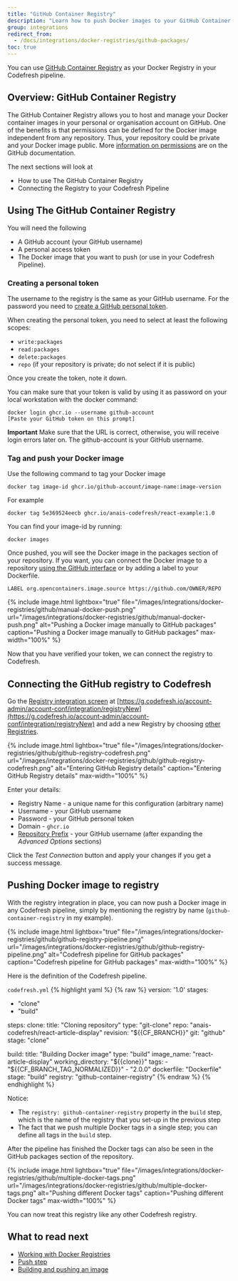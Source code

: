 ```yaml
---
title: "GitHub Container Registry"
description: "Learn how to push Docker images to your GitHub Container Registry"
group: integrations
redirect_from:
  - /docs/integrations/docker-registries/github-packages/
toc: true
---
```


You can use [GitHub Container Registry](https://docs.github.com/en/free-pro-team@latest/packages/getting-started-with-github-container-registry) as your Docker Registry in your Codefresh pipeline. 

## Overview: GitHub Container Registry

The GitHub Container Registry allows you to host and manage your Docker container images in your personal or organisation account on GitHub. One of the benefits is that permissions can be defined for the Docker image independent from any repository. Thus, your repository could be private and your Docker image public. More [information on permissions](https://docs.github.com/en/free-pro-team@latest/packages/managing-container-images-with-github-container-registry/configuring-access-control-and-visibility-for-container-images) are on the GitHub documentation.

The next sections will look at
* How to use The GitHub Container Registry
* Connecting the Registry to your Codefresh Pipeline

## Using The GitHub Container Registry

You will need the following
* A GitHub account (your GitHub username)
* A personal access token
* The Docker image that you want to push (or use in your Codefresh Pipeline).

### Creating a personal token

The username to the registry is the same as your GitHub username. For the password you need to [create a GitHub personal token](https://docs.github.com/en/github/authenticating-to-github/creating-a-personal-access-token).

When creating the personal token, you need to select at least the following scopes:

* `write:packages` 
* `read:packages`
* `delete:packages` 
* `repo` (if your repository is private; do not select if it is public)

Once you create the token, note it down.

You can make sure that your token is valid by using it as password on your local workstation with the docker command:

```
docker login ghcr.io --username github-account
[Paste your GitHub token on this prompt]
```

**Important** Make sure that the URL is correct, otherwise, you will receive login errors later on. The github-account is your GitHub username.

### Tag and push your Docker image

Use the following command to tag your Docker image

```
docker tag image-id ghcr.io/github-account/image-name:image-version
```

For example

```
docker tag 5e369524eecb ghcr.io/anais-codefresh/react-example:1.0
```

You can find your image-id by running:

```
docker images
```

Once pushed, you will see the Docker image in the packages section of your repository.
If you want, you can connect the Docker image to a repository [using the GitHub interface](https://docs.github.com/en/free-pro-team@latest/packages/managing-container-images-with-github-container-registry/connecting-a-repository-to-a-container-image) or by adding a label to your Dockerfile.

```
LABEL org.opencontainers.image.source https://github.com/OWNER/REPO
```

{% include image.html 
	lightbox="true" 
	file="/images/integrations/docker-registries/github/manual-docker-push.png" 
	url="/images/integrations/docker-registries/github/manual-docker-push.png" 
	alt="Pushing a Docker image manually to GitHub packages"
	caption="Pushing a Docker image manually to GitHub packages" 
	max-width="100%" 
%}

Now that you have verified your token, we can connect the registry to Codefresh.

## Connecting the GitHub registry to Codefresh

Go the [Registry integration screen]({{site.baseurl}}/docs/integrations/docker-registries/) at [https://g.codefresh.io/account-admin/account-conf/integration/registryNew](https://g.codefresh.io/account-admin/account-conf/integration/registryNew) and add a new Registry by choosing [other Registries]({{site.baseurl}}/docs/integrations/docker-registries/other-registries/).


{% include image.html 
	lightbox="true" 
	file="/images/integrations/docker-registries/github/github-registry-codefresh.png" 
	url="/images/integrations/docker-registries/github/github-registry-codefresh.png" 
	alt="Entering GitHub Registry details"
	caption="Entering GitHub Registry details" 
	max-width="100%" 
%}

Enter your details:

* Registry Name - a unique name for this configuration (arbitrary name)
* Username - your GitHub username
* Password - your GitHub personal token
* Domain - `ghcr.io`
* [Repository Prefix]({{site.baseurl}}/docs/integrations/docker-registries/#using-an-optional-repository-prefix) - your GitHub username (after expanding the *Advanced Options* sections)

Click the *Test Connection* button and apply your changes if you get a success message.

## Pushing Docker image to registry

With the registry integration in place, you can now push a Docker image in any Codefresh pipeline, simply by mentioning the registry by name (`github-container-registry` in my example).

{% include image.html 
	lightbox="true" 
	file="/images/integrations/docker-registries/github/github-registry-pipeline.png" 
	url="/images/integrations/docker-registries/github/github-registry-pipeline.png" 
	alt="Codefresh pipeline for GitHub packages"
	caption="Codefresh pipeline for GitHub packages"
	max-width="100%" 
%}

Here is the definition of the Codefresh pipeline.

 `codefresh.yml`
{% highlight yaml %}
{% raw %}
version: '1.0'
stages:
  - "clone"
  - "build"

steps:
  clone:
    title: "Cloning repository"
    type: "git-clone"
    repo: "anais-codefresh/react-article-display"
    revision: "${{CF_BRANCH}}"
    git: "github"
    stage: "clone"

  build:
    title: "Building Docker image"
    type: "build"
    image_name: "react-article-display"
    working_directory: "${{clone}}"
    tags: 
      - "${{CF_BRANCH_TAG_NORMALIZED}}"
      - "2.0.0"
    dockerfile: "Dockerfile"
    stage: "build"
    registry: "github-container-registry"
{% endraw %}
{% endhighlight %}

Notice:

* The `registry: github-container-registry` property in the `build` step, which is the name of the registry that you set-up in the previous step
* The fact that we push multiple Docker tags in a single step; you can define all tags in the `build` step.

After the pipeline has finished the Docker tags can also be seen in the GitHub packages section of the repository.

{% include image.html 
	lightbox="true" 
	file="/images/integrations/docker-registries/github/multiple-docker-tags.png" 
	url="/images/integrations/docker-registries/github/multiple-docker-tags.png" 
	alt="Pushing different Docker tags"
	caption="Pushing different Docker tags"
	max-width="100%" 
%}

You can now treat this registry like any other Codefresh registry.


## What to read next

* [Working with Docker Registries]({{site.baseurl}}/docs/ci-cd-guides/working-with-docker-registries/)
* [Push step]({{site.baseurl}}/docs/codefresh-yaml/steps/push/)
* [Building and pushing an image]({{site.baseurl}}/docs/yaml-examples/examples/build-and-push-an-image/)
